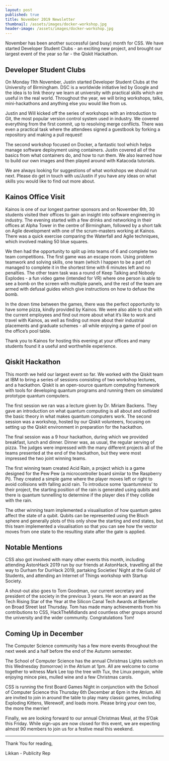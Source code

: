```yaml
---
layout: post
published: true
title: November 2019 Newsletter
thumbnail: /assets/images/docker-workshop.jpg
header-image: /assets/images/docker-workshop.jpg
---
```

November has been another successful (and busy) month for CSS. We have started Developer Student Clubs - an exciting new project, and brought our largest event of the year so far - the Qiskit Hackathon.

## Developer Student Clubs

On Monday 11th November, Justin started Developer Student Clubs at the University of Birmingham. DSC is a worldwide initiative led by Google and the idea is to link theory we learn at university with practical skills which are useful in the real world. Throughout the year, we will bring workshops, talks, mini-hackathons and anything else you would like from us. 

Justin and Will kicked off the series of workshops with an introduction to Git, the most popular version control system used in industry. We covered everything from the first commit, up to  resolving merge conflicts. There was even a practical task where the attendees signed a guestbook by forking a repository and making a pull request!

The second workshop focused on Docker, a fantastic tool which helps manage software deployment using containers. Justin covered all of the basics from what containers do, and how to run them. We also learned how to build our own images and then played around with Katacoda tutorials.

We are always looking for suggestions of what workshops we should run next. Please do get in touch with us/Justin if you have any ideas on what skills you would like to find out more about. 

## Kainos Office Visit

Kainos is one of our longest partner sponsors and on November 6th, 30 students visited their offices to gain an insight into software engineering in industry. The evening started with a few drinks and networking in their offices at Alpha Tower in the centre of Birmingham, followed by a short talk on Agile development with one of the scrum-masters working at Kainos. There was a quick exercise comparing the Waterfall and Agile techniques, which involved making 50 blue squares. 

We then had the opportunity to split up into teams of 6 and complete two team competitions. The first game was an escape room. Using problem teamwork and solving skills, one team (which I happen to be a part of) managed to complete it in the shortest time with 6 minutes left and no penalties. The other team task was a round of Keep Talking and Nobody Explodes - a fun video game (intended for VR) where one person is able to see a bomb on the screen with multiple panels, and the rest of the team are armed with defusal guides which give instructions on how to defuse the bomb. 

In the down time between the games, there was the perfect opportunity to have some pizza, kindly provided by Kainos. We were also able to chat with the current employees and find out more about what it’s like to work and travel with Kainos, as well as finding out more about their industrial placements and graduate schemes - all while enjoying a game of pool on the office’s pool table. 

Thank you to Kainos for hosting this evening at your offices and many students found it a useful and worthwhile experience. 

## Qiskit Hackathon

This month we held our largest event so far. We worked with the Qiskit team at IBM to bring a series of sessions consisting of two workshop lectures, and a hackathon. Qiskit is an open-source quantum computing framework with tools for developing quantum programs and running them on simulated prototype quantum computers. 

The first session we ran was a lecture given by Dr. Miriam Backens. They gave an introduction on what quantum computing is all about and outlined the basic theory in what makes quantum computers work. The second session was a workshop, hosted by our Qiskit volunteers, focusing on setting up the Qiskit environment in preparation for the hackathon. 

The final session was a 9 hour hackathon, during which we provided breakfast, lunch and dinner. Dinner was, as usual, the regular serving of pizza. The judges were impressed with the many different projects all of the teams presented at the end of the hackathon, but they were most impressed the two joint winning teams. 

The first winning team created Acid Rain, a project which is a game designed for the Pew Pew (a microcontroller board similar to the Raspberry Pi). They created a simple game where the player moves left or right to avoid collisions with falling acid rain. To introduce some ‘quantumness’ to their project, the starting position of the rain is generated using qubits and there is quantum tunnelling to determine if the player dies if they collide with the rain. 

The other winning team implemented a visualisation of how quantum gates affect the state of a qubit. Qubits can be represented using the Bloch sphere and generally plots of this only show the starting and end states, but this team implemented a visualisation so that you can see how the vector moves from one state to the resulting state after the gate is applied.

## Notable Mentions

CSS also got involved with many other events this month, including attending AstonHack 2019 run by our friends at AstonHack, travelling all the way to Durham for DurHack 2019, partaking Societies’ Night at the Guild of Students, and attending an Internet of Things workshop with Startup Society. 

A shout-out also goes to Tom Goodman, our current secretary and president of the society in the previous 3 years. He won an award as the Tech Rising Star of the Year at the Silicon Canal Tech Awards at Bierkeller on Broad Street last Thursday. Tom has made many achievements from his contributions to CSS, HackTheMidlands and countless other groups around the university and the wider community. Congratulations Tom!

## Coming Up in December

The Computer Science community has a few more events throughout the next week and a half before the end of the Autumn semester. 

The School of Computer Science has the annual Christmas Lights switch on this Wednesday (tomorrow) in the Atrium at 1pm. All are welcome to come together to witness Mark Lee top the tree with Tux, the Linux penguin, while enjoying mince pies, mulled wine and a few Christmas carols.

CSS is running the first Board Games Night in conjunction with the School of Computer Science this Thursday 6th December at 6pm in the Atrium. All are invited to join in around the table to play many classic games, including Exploding Kittens, Werewolf, and loads more. Please bring your own too, the more the merrier!

Finally, we are looking forward to our annual Christmas Meal, at the S’Oak this Friday. While sign-ups are now closed for this event, we are expecting almost 90 members to join us for a festive meal this weekend. 

---

Thank You for reading, 

Likkan - Publicity Rep
